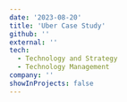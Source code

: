 ```yaml
---
date: '2023-08-20'
title: 'Uber Case Study'
github: ''
external: ''
tech:
  - Technology and Strategy
  - Technology Management
company: ''
showInProjects: false
---
```

